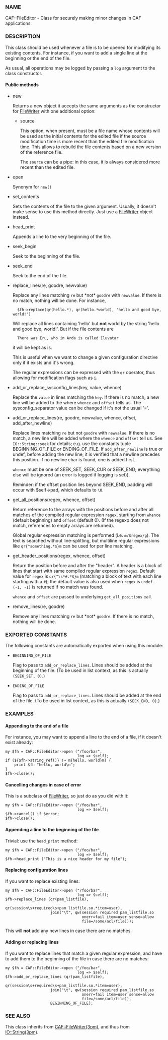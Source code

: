 
### NAME

CAF::FileEditor - Class for securely making minor changes in CAF
applications.

### DESCRIPTION

This class should be used whenever a file is to be opened for
modifying its existing contents. For instance, if you want to add a
single line at the beginning or the end of the file.

As usual, all operations may be logged by passing a `log` argument to
the class constructor.

#### Public methods

- new

    Returns a new object it accepts the same arguments as the constructor
    for [FileWriter](../CAF/FileWriter.md) with one additional option:

    - source

        This option, when present, must be a file name whose contents will be used
        as the initial contents for the edited file if the source modification time
        is more recent than the edited file modification time. This allows to rebuild
        the file contents based on a new version of the reference file.

        The `source` can be a pipe: in this case, it is always considered more recent
        than the edited file.

- open

    Synonym for `new()`

- set\_contents

    Sets the contents of the file to the given argument. Usually, it
    doesn't make sense to use this method directly. Just use a
    [FileWriter](../CAF/FileWriter.md) object instead.

- head\_print

    Appends a line to the very beginning of the file.

- seek\_begin

    Seek to the beginning of the file.

- seek\_end

    Seek to the end of the file.

- replace\_lines(re, goodre, newvalue)

    Replace any lines matching `re` but \*not\* `goodre` with
    `newvalue`. If there is no match, nothing will be done. For instance,

        $fh->replace(qr(hello.*), qr(hello.*world), 'hello and good bye, world!')

    Will replace all lines containing 'hello' but **not** world by the
    string 'hello and good bye, world!'. But if the file contents are

        There was Eru, who in Arda is called Iluvatar

    it will be kept as is.

    This is useful when we want to change a given configuration directive
    only if it exists and it's wrong.

    The regular expressions can be expressed with the `qr` operator, thus
    allowing for modification flags such as `i`.

- add\_or\_replace\_sysconfig\_lines(key, value, whence)

    Replace the `value` in lines matching the `key`. If
    there is no match, a new line will be added to the where `whence`
    and `offset` tells us.
    The sysconfig\_separator value can be changed if it's not the usual '='.

- add\_or\_replace\_lines(re, goodre, newvalue, whence, offset, add\_after\_newline)

    Replace lines matching `re` but not `goodre` with `newvalue`. If
    there is no match, a new line will be added where the `whence`
    and `offset` tell us. See `IO::String::seek`
    for details; e.g. use the constants tuple
    BEGINNING\_OF\_FILE or ENDING\_OF\_FILE.
    If `add_after_newline` is true or undef, before adding the new line,
    it is verified that a newline precedes this position. If no newline
    char is found, one is added first.

    `whence` must be one of SEEK\_SET, SEEK\_CUR or SEEK\_END;
    everything else will be ignored (an error is logged if
    logging is set)).

    Reminder: if the offset position lies beyond SEEK\_END, padding will
    occur with $self->pad, which defaults to `\0`.

- get\_all\_positions(regex, whence, offset)

    Return reference to the arrays with the positions
    before and after all matches of the compiled regular expression
    `regex`, starting from `whence` (default
    beginning) and `offset` (default 0). (If the regexp
    does not match, references to empty arrays are returned).

    Global regular expression matching is performed (i.e. `m/$regex/g`).
    The text is searched without line-splitting, but multiline regular
    expressions like `qr{^something.*$}m` can be used for per line matching.

- get\_header\_positions(regex, whence, offset)

    Return the position before and after the "header".
    A header is a block of lines that start with same
    compiled regular expression `regex`.
    Default value for `regex` is `qr{^\s*#.*$}m`
    (matching a block of text with each line starting with a `#`);
    the default value is also used when `regex` is `undef`.
    `(-1, -1)` is returned if no match was found.

    `whence` and `offset` are passed to underlying `get_all_positions`
    call.

- remove\_lines(re, goodre)

    Remove any lines matching `re` but \*not\* `goodre`.
    If there is no match, nothing will be done.

### EXPORTED CONSTANTS

The following constants are automatically exported when using this module:

- `BEGINNING_OF_FILE`

    Flag to pass to `add_or_replace_lines`. Lines should be added at the
    beginning of the file. (To be used in list context, as this is actually
    `(SEEK_SET, 0)`.)

- `ENDING_OF_FILE`

    Flag to pass to `add_or_replace_lines`. Lines should be added at the
    end of the file. (To be used in list context, as this is actually
    `(SEEK_END, 0)`.)

### EXAMPLES

#### Appending to the end of a file

For instance, you may want to append a line to the end of a file, if
it doesn't exist already:

    my $fh = CAF::FileEditor->open ("/foo/bar",
                                    log => $self);
    if (${$fh->string_ref()} !~ m{hello, world}m) {
        print $fh "hello, world\n";
    }
    $fh->close();

#### Cancelling changes in case of error

This is a subclass of [FileWriter](../CAF/FileWriter.md), so just do as you did with
it:

    my $fh = CAF::FileEditor->open ("/foo/bar",
                                    log => $self);
    $fh->cancel() if $error;
    $fh->close();

#### Appending a line to the beginning of the file

Trivial: use the `head_print` method:

    my $fh = CAF::FileEditor->open ("/foo/bar",
                                    log => $self);
    $fh->head_print ("This is a nice header for my file");

#### Replacing configuration lines

If you want to replace existing lines:

    my $fh = CAF::FileEditor->open ("/foo/bar",
                                    log => $self);
    $fh->replace_lines (qr(pam_listfile),
                        qr(session\s+required\s+pam_listfile.so.*item=user),
                        join("\t", qw(session required pam_listfile.so
                                      onerr=fail item=user sense=allow
                                      file=/some/acl/file)));

This will **not** add any new lines in case there are no matches.

#### Adding or replacing lines

If you want to replace lines that match a given regular expression,
and have to add them to the beginning of the file in case there are no
matches:

    my $fh = CAF::FileEditor->open ("/foo/bar",
                                    log => $self);
    $fh->add_or_replace_lines (qr(pam_listfile),
                        qr(session\s+required\s+pam_listfile.so.*item=user),
                        join("\t", qw(session required pam_listfile.so
                                      onerr=fail item=user sense=allow
                                      file=/some/acl/file)),
                        BEGINNING_OF_FILE);

### SEE ALSO

This class inherits from [CAF::FileWriter(3pm)](../CAF::FileWriter), and thus from
[IO::String(3pm)](../IO::String).
